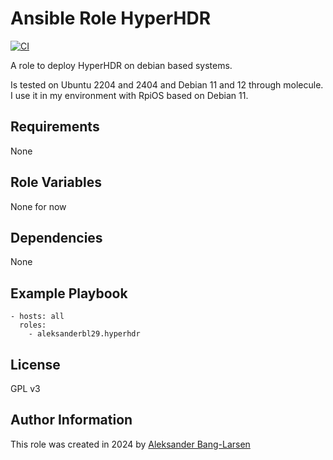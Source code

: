 Ansible Role HyperHDR
=========

[![CI](https://github.com/aleksanderbl29/ansible-role-hyperhdr/actions/workflows/ci.yml/badge.svg)](https://github.com/aleksanderbl29/ansible-role-hyperhdr/actions/workflows/ci.yml)

A role to deploy HyperHDR on debian based systems.

Is tested on Ubuntu 2204 and 2404 and Debian 11 and 12 through molecule. I use it in my environment with RpiOS based on Debian 11.

Requirements
------------

None

Role Variables
--------------

None for now

Dependencies
------------

None

Example Playbook
----------------

    - hosts: all
      roles:
        - aleksanderbl29.hyperhdr

License
-------

GPL v3

Author Information
------------------

This role was created in 2024 by [Aleksander Bang-Larsen](https://github.com/aleksanderbl29)

